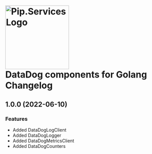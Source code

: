 # <img src="https://uploads-ssl.webflow.com/5ea5d3315186cf5ec60c3ee4/5edf1c94ce4c859f2b188094_logo.svg" alt="Pip.Services Logo" width="200"> <br/> DataDog components for Golang Changelog

## <a name="1.0.0"></a> 1.0.0 (2022-06-10) 

### Features
* Added DataDogLogClient
* Added DataDogLogger
* Added DataDogMetricsClient
* Added DataDogCounters
